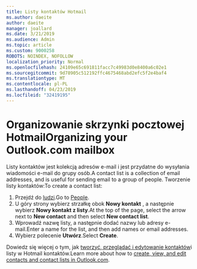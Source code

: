 ```yaml
---
title: Listy kontaktów Hotmail
ms.author: daeite
author: daeite
manager: joallard
ms.date: 3/21/2019
ms.audience: Admin
ms.topic: article
ms.custom: 9000258
ROBOTS: NOINDEX, NOFOLLOW
localization_priority: Normal
ms.openlocfilehash: 24109e65c691811facc7c49983d0e8400a6c02e1
ms.sourcegitcommit: 9d78905c512192ffc4675468abd2efc5f2e4baf4
ms.translationtype: MT
ms.contentlocale: pl-PL
ms.lasthandoff: 04/23/2019
ms.locfileid: "32419195"
---
```

# <a name="organizing-your-outlookcom-mailbox"></a><span data-ttu-id="bbf70-102">Organizowanie skrzynki pocztowej Hotmail</span><span class="sxs-lookup"><span data-stu-id="bbf70-102">Organizing your Outlook.com mailbox</span></span>

<span data-ttu-id="bbf70-103">Listy kontaktów jest kolekcją adresów e-mail i jest przydatne do wysyłania wiadomości e-mail do grupy osób.</span><span class="sxs-lookup"><span data-stu-id="bbf70-103">A contact list is a collection of email addresses, and is useful for sending email to a group of people.</span></span> <span data-ttu-id="bbf70-104">Tworzenie listy kontaktów:</span><span class="sxs-lookup"><span data-stu-id="bbf70-104">To create a contact list:</span></span>

1. <span data-ttu-id="bbf70-105">Przejdź do [ludzi](https://outlook.live.com/people/).</span><span class="sxs-lookup"><span data-stu-id="bbf70-105">Go to [People](https://outlook.live.com/people/).</span></span>
1. <span data-ttu-id="bbf70-106">U góry strony wybierz strzałkę obok **Nowy kontakt** , a następnie wybierz **Nowy kontakt z listy**.</span><span class="sxs-lookup"><span data-stu-id="bbf70-106">At the top of the page, select the arrow next to **New contact** and then select **New contact list**.</span></span>
1. <span data-ttu-id="bbf70-107">Wprowadź nazwę listy, a następnie dodać nazwy lub adresy e-mail.</span><span class="sxs-lookup"><span data-stu-id="bbf70-107">Enter a name for the list, and then add names or email addresses.</span></span>
1. <span data-ttu-id="bbf70-108">Wybierz polecenie **Utwórz**.</span><span class="sxs-lookup"><span data-stu-id="bbf70-108">Select **Create**.</span></span>

<span data-ttu-id="bbf70-109">Dowiedz się więcej o tym, jak [tworzyć, przeglądać i edytowanie kontaktów](https://support.office.com/article/5b909158-036e-4820-92f7-2a27f57b9f01)i listy w Hotmail kontaktów.</span><span class="sxs-lookup"><span data-stu-id="bbf70-109">Learn more about how to [create, view, and edit contacts and contact lists in Outlook.com](https://support.office.com/article/5b909158-036e-4820-92f7-2a27f57b9f01).</span></span>